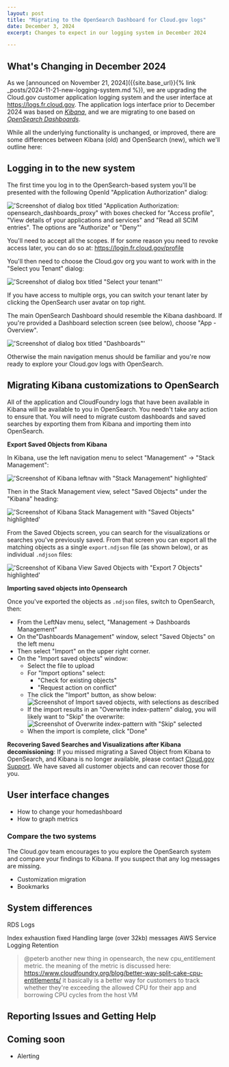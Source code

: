 ```yaml
---
layout: post
title: "Migrating to the OpenSearch Dashboard for Cloud.gov logs"
date: December 3, 2024
excerpt: Changes to expect in our logging system in December 2024

---
```


## What's Changing in December 2024

As we [announced on November 21, 2024]({{site.base_url}}{% link _posts/2024-11-21-new-logging-system.md %}),
we are upgrading the Cloud.gov customer application logging system and the user interface
at https://logs.fr.cloud.gov. The application logs interface prior to December 2024
was based on [_Kibana_](https://www.elastic.co/kibana), and we are migrating to one
based on [_OpenSearch Dashboards_](https://www.opensearch.org/docs/latest/dashboards/).

While all the underlying functionality is unchanged, or improved, there are some
differences between Kibana (old) and OpenSearch (new), which we'll outline here:

## Logging in to the new system

The first time you log in to the OpenSearch-based system you'll be presented
with the following OpenId "Application Authorization" dialog:

!['Screenshot of dialog box titled "Application Authorization: opensearch_dashboards_proxy" with boxes checked for "Access profile", "View details of your applications and services" and "Read all SCIM entries". The options are "Authorize" or "Deny"']({{site.baseurl}}/assets/images/content/opensearch-app-auth-dialog.png)

You'll need to accept all the scopes. If for some reason you need to revoke
access later, you can do so at: <https://login.fr.cloud.gov/profile>

You'll then need to choose the Cloud.gov org you want to work with in the "Select you Tenant" dialog:

!['Screenshot of dialog box titled "Select your tenant"']({{site.baseurl}}/assets/images/content/opensearch_select_tenant.png)

If you have access to multiple orgs, you can switch your tenant later by clicking the OpenSearch user avatar on top right.

The main OpenSearch Dashboard should resemble the Kibana dashboard. If you're provided a 
Dashboard selection screen (see below), choose "App - Overview".  

!['Screenshot of dialog box titled "Dashboards"']({{site.baseurl}}/assets/images/content/opensearch_choose_dashboard.png)

Otherwise the main navigation menus should be familiar and you're now ready to explore your Cloud.gov logs with OpenSearch.

## Migrating Kibana customizations to OpenSearch

All of the application and CloudFoundry logs that have been available in Kibana
will be available to you in OpenSearch. You needn't take any action to ensure that.
You will need to migrate custom dashboards and saved searches by exporting them
from Kibana and importing them into OpenSearch.

**Export Saved Objects from Kibana**



In Kibana, use the left navigation menu to select "Management" -> "Stack Management":

!['Screenshot of Kibana leftnav with "Stack Management" highlighted']({{site.baseurl}}/assets/images/content/kibana_select_stack_mgmt.png)

Then in the Stack Management view, select "Saved Objects" under the "Kibana" heading:

!['Screenshot of Kibana Stack Management with "Saved Objects" highlighted']({{site.baseurl}}/assets/images/content/kibana_select_saved_objects.png)

From the Saved Objects screen, you can search for the visualizations or
searches you've previously saved. From that screen you can export all the matching objects as a single `export.ndjson` file (as shown below),
or as individual `.ndjson` files:


!['Screenshot of Kibana View Saved Objects with "Export 7 Objects" highlighted']({{site.baseurl}}/assets/images/content/kibana_view_saved_objects.png)



**Importing saved objects into Opensearch**

Once you've exported the objects as `.ndjson` files, switch to OpenSearch, then:

* From the LeftNav menu, select, "Management -> Dashboards Management"
* On the"Dashboards Management" window, select "Saved Objects" on the left menu
* Then select "Import" on the upper right corner.
* On the "Import saved objects" window:
  * Select the file to upload
  * For "Import options" select:
    * "Check for existing objects"
    * "Request action on conflict"
  * The click the "Import" button, as show below: ![Screenshot of Import saved objects, with selections as described]({{site.baseurl}}/assets/images/content/opensearch-import-saved-objects.png)
  * If the import results in an "Overwrite index-pattern" dialog, you will likely want to "Skip" the overwrite: ![Screenshot of Overwrite index-pattern with "Skip" selected]({{site.baseurl}}/assets/images/content/opensearch-import-overwrite-dialog.png)
  * When the import is complete, click "Done"


**Recovering Saved Searches and Visualizations after Kibana decomissioning**: If you missed migrating a Saved Object
from Kibana to OpenSearch, and Kibana is no longer available,
please contact [Cloud.gov Support](mailto:support@cloud.gov).
We have saved all customer objects and can recover those for you.

## User interface changes

- How to change your homedashboard
- How to graph metrics

### Compare the two systems

The Cloud.gov team encourages to you explore the OpenSearch system and compare
your findings to Kibana. If you suspect that any log messages are missing. 
- Customization migration
- Bookmarks

## System differences

RDS Logs

Index exhaustion fixed
Handling large (over 32kb) messages
AWS Service Logging
Retention


> @peterb another new thing in opensearch, the new cpu_entitlement metric. the meaning of the metric is discussed here: https://www.cloudfoundry.org/blog/better-way-split-cake-cpu-entitlements/ it basically is a better way for customers to track whether they're exceeding the allowed CPU for their app and borrowing CPU cycles from the host VM





## Reporting Issues and Getting Help

## Coming soon

- Alerting

